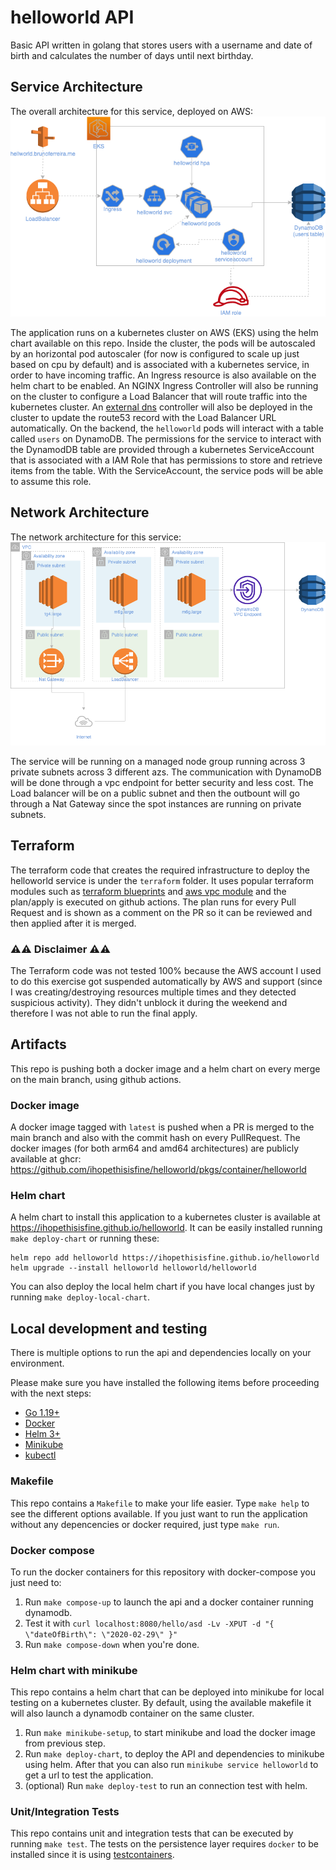 # helloworld API

Basic API written in golang that stores users with a username and date of birth and calculates the number of days until next birthday.

## Service Architecture

The overall architecture for this service, deployed on AWS:
![Architecture](./docs/architecture.png)

The application runs on a kubernetes cluster on AWS (EKS) using the helm chart available on this repo. Inside the cluster, the pods will be autoscaled by an horizontal pod autoscaler (for now is configured to scale up just based on cpu by default) and is associated with a kubernetes service, in order to have incoming traffic. An Ingress resource is also available on the helm chart to be enabled. 
An NGINX Ingress Controller will also be running on the cluster to configure a Load Balancer that will route traffic into the kubernetes cluster. An [external dns](https://github.com/kubernetes-sigs/external-dns) controller will also be deployed in the cluster to update the route53 record with the Load Balancer URL automatically.
On the backend, the `helloworld` pods will interact with a table called `users` on DynamoDB. The permissions for the service to interact with the DynamodDB table are provided through a kubernetes ServiceAccount that is associated with a IAM Role that has permissions to store and retrieve items from the table. With the ServiceAccount, the service pods will be able to assume this role.

## Network Architecture

The network architecture for this service:
![Architecture](./docs/network-architecture.png)

The service will be running on a managed node group running across 3 private subnets across 3 different azs. The communication with DynamoDB will be done through a vpc endpoint for better security and less cost. The Load balancer will be on a public subnet and then the outbount will go through a Nat Gateway since the spot instances are running on private subnets.

## Terraform

The terraform code that creates the required infrastructure to deploy the helloworld service is under the `terraform` folder.
It uses popular terraform modules such as [terraform blueprints](https://github.com/aws-ia/terraform-aws-eks-blueprints) and [aws vpc module](https://github.com/terraform-aws-modules/terraform-aws-vpc) and the plan/apply is executed on github actions.
The plan runs for every Pull Request and is shown as a comment on the PR so it can be reviewed and then applied after it is merged.

### ⚠️⚠️ Disclaimer ⚠️⚠️
The Terraform code was not tested 100% because the AWS account I used to do this exercise got suspended automatically by AWS and support (since I was creating/destroying resources multiple times and they detected suspicious activity). They didn't unblock it during the weekend and therefore I was not able to run the final apply.


## Artifacts

This repo is pushing both a docker image and a helm chart on every merge on the main branch, using github actions.

### Docker image

A docker image tagged with `latest` is pushed when a PR is merged to the main branch and also with the commit hash on every PullRequest. The docker images (for both arm64 and amd64 architectures) are publicly available at ghcr: https://github.com/ihopethisisfine/helloworld/pkgs/container/helloworld

### Helm chart

A helm chart to install this application to a kubernetes cluster is available at https://ihopethisisfine.github.io/helloworld.
It can be easily installed running `make deploy-chart` or running these:
```
helm repo add helloworld https://ihopethisisfine.github.io/helloworld
helm upgrade --install helloworld helloworld/helloworld
```

You can also deploy the local helm chart if you have local changes just by running `make deploy-local-chart`.

## Local development and testing

There is multiple options to run the api and dependencies locally on your environment.

Please make sure you have installed the following items before proceeding with the next steps:

* [Go 1.19+](https://golang.org/doc/install)
* [Docker](https://docs.docker.com/get-docker/)
* [Helm 3+](https://helm.sh/docs/intro/install/)
* [Minikube](https://minikube.sigs.k8s.io/docs/start/)
* [kubectl](https://kubernetes.io/docs/tasks/tools/install-kubectl-macos/)

### Makefile

This repo contains a `Makefile` to make your life easier. Type `make help` to see the different options available.
If you just want to run the application without any depencencies or docker required, just type `make run`.

### Docker compose

To run the docker containers for this repository with docker-compose you just need to:

1. Run `make compose-up` to launch the api and a docker container running dynamodb.
2. Test it with `curl localhost:8080/hello/asd -Lv -XPUT -d "{ \"dateOfBirth\": \"2020-02-29\" }"`
3. Run `make compose-down` when you're done.

### Helm chart with minikube

This repo contains a helm chart that can be deployed into minikube for local testing on a kubernetes cluster.
By default, using the available makefile it will also launch a dynamodb container on the same cluster.

1. Run `make minikube-setup`, to start minikube and load the docker image from previous step.
2. Run `make deploy-chart`, to deploy the API and dependencies to minikube using helm. After that you can also run `minikube service helloworld` to get a url to test the application.
3. (optional) Run `make deploy-test` to run an connection test with helm.

### Unit/Integration Tests

This repo contains unit and integration tests that can be executed by running `make test`.
The tests on the persistence layer requires `docker` to be installed since it is using [testcontainers](https://golang.testcontainers.org/).
